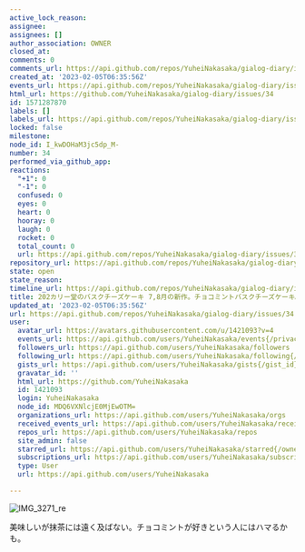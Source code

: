 ```yaml
---
active_lock_reason: 
assignee: 
assignees: []
author_association: OWNER
closed_at: 
comments: 0
comments_url: https://api.github.com/repos/YuheiNakasaka/gialog-diary/issues/34/comments
created_at: '2023-02-05T06:35:56Z'
events_url: https://api.github.com/repos/YuheiNakasaka/gialog-diary/issues/34/events
html_url: https://github.com/YuheiNakasaka/gialog-diary/issues/34
id: 1571287870
labels: []
labels_url: https://api.github.com/repos/YuheiNakasaka/gialog-diary/issues/34/labels{/name}
locked: false
milestone: 
node_id: I_kwDOHaM3jc5dp_M-
number: 34
performed_via_github_app: 
reactions:
  "+1": 0
  "-1": 0
  confused: 0
  eyes: 0
  heart: 0
  hooray: 0
  laugh: 0
  rocket: 0
  total_count: 0
  url: https://api.github.com/repos/YuheiNakasaka/gialog-diary/issues/34/reactions
repository_url: https://api.github.com/repos/YuheiNakasaka/gialog-diary
state: open
state_reason: 
timeline_url: https://api.github.com/repos/YuheiNakasaka/gialog-diary/issues/34/timeline
title: 202カリー堂のバスクチーズケーキ 7,8月の新作。チョコミントバスクチーズケーキ。
updated_at: '2023-02-05T06:35:56Z'
url: https://api.github.com/repos/YuheiNakasaka/gialog-diary/issues/34
user:
  avatar_url: https://avatars.githubusercontent.com/u/1421093?v=4
  events_url: https://api.github.com/users/YuheiNakasaka/events{/privacy}
  followers_url: https://api.github.com/users/YuheiNakasaka/followers
  following_url: https://api.github.com/users/YuheiNakasaka/following{/other_user}
  gists_url: https://api.github.com/users/YuheiNakasaka/gists{/gist_id}
  gravatar_id: ''
  html_url: https://github.com/YuheiNakasaka
  id: 1421093
  login: YuheiNakasaka
  node_id: MDQ6VXNlcjE0MjEwOTM=
  organizations_url: https://api.github.com/users/YuheiNakasaka/orgs
  received_events_url: https://api.github.com/users/YuheiNakasaka/received_events
  repos_url: https://api.github.com/users/YuheiNakasaka/repos
  site_admin: false
  starred_url: https://api.github.com/users/YuheiNakasaka/starred{/owner}{/repo}
  subscriptions_url: https://api.github.com/users/YuheiNakasaka/subscriptions
  type: User
  url: https://api.github.com/users/YuheiNakasaka

---
```

![IMG_3271_re](https://user-images.githubusercontent.com/1421093/188592406-4a2b54ee-7f97-4b02-80f4-173de1fccd87.JPG)

美味しいが抹茶には遠く及ばない。チョコミントが好きという人にはハマるかも。

